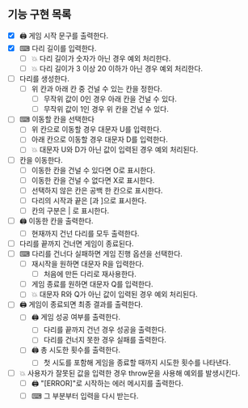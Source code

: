 ## 기능 구현 목록

- [x] 🖨 게임 시작 문구를 출력한다.
- [x] ⌨ 다리 길이를 입력한다.
  - [ ] 💥 다리 길이가 숫자가 아닌 경우 예외 처리한다.
  - [ ] 💥 다리 길이가 3 이상 20 이하가 아닌 경우 예외 처리한다.
- [ ] 다리를 생성한다.
  - [ ] 위 칸과 아래 칸 중 건널 수 있는 칸을 정한다.
    - [ ] 무작위 값이 0인 경우 아래 칸을 건널 수 있다.
    - [ ] 무작위 값이 1인 경우 위 칸을 건널 수 있다.
- [ ] ⌨ 이동할 칸을 선택한다
  - [ ] 위 칸으로 이동할 경우 대문자 U를 입력한다.
  - [ ] 아래 칸으로 이동할 경우 대문자 D를 입력한다.
  - [ ] 💥 대문자 U와 D가 아닌 값이 입력된 경우 예외 처리된다.
- [ ] 칸을 이동한다.
  - [ ] 이동한 칸을 건널 수 있다면 O로 표시한다.
  - [ ] 이동한 칸을 건널 수 없다면 X로 표시한다.
  - [ ] 선택하지 않은 칸은 공백 한 칸으로 표시한다.
  - [ ] 다리의 시작과 끝은 [과 ]으로 표시한다.
  - [ ] 칸의 구분은 | 로 표시한다.
- [ ] 🖨 이동한 칸을 출력한다.
  - [ ] 현재까지 건넌 다리를 모두 출력한다.
- [ ] 다리를 끝까지 건너면 게임이 종료된다.
- [ ] ⌨ 다리를 건너다 실패하면 게임 진행 옵션을 선택한다.
  - [ ] 재시작을 원하면 대문자 R을 입력한다.
    - [ ] 처음에 만든 다리로 재사용한다.
  - [ ] 게임 종료를 원하면 대문자 Q를 입력한다.
  - [ ] 💥 대문자 R와 Q가 아닌 값이 입력된 경우 예외 처리된다.
- [ ] 🖨 게임이 종료되면 최종 결과를 출력한다.
  - [ ] 🖨 게임 성공 여부를 출력한다.
    - [ ] 다리를 끝까지 건넌 경우 성공을 출력한다.
    - [ ] 다리를 건너지 못한 경우 실패를 출력한다.
  - [ ] 🖨 총 시도한 횟수를 출력한다.
    - [ ] 첫 시도를 포함해 게임을 종료할 때까지 시도한 횟수를 나타낸다.
- [ ] 💥 사용자가 잘못된 값을 입력한 경우 throw문을 사용해 예외를 발생시킨다.
  - [ ] 🖨 "[ERROR]"로 시작하는 에러 메시지를 출력한다.
  - [ ] ⌨ 그 부분부터 입력을 다시 받는다.
